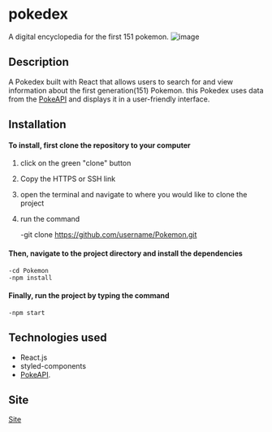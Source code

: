 # pokedex
A digital encyclopedia for the first 151 pokemon.
![image](https://user-images.githubusercontent.com/108766758/222988739-b80ea013-6939-441e-b3ad-aa9af435ecb5.png)

## Description
A Pokedex built with React that allows users to search for and view information about the first generation(151) Pokemon. this Pokedex uses data from the [PokeAPI](https://pokeapi.co/) and displays it in a user-friendly interface.

## Installation
#### To install, first clone the repository to your computer
1. click on the green "clone" button
2. Copy the HTTPS or SSH link
3. open the terminal and navigate to where you would like to clone the project
4. run the command


    -git clone https://github.com/username/Pokemon.git
    
#### Then, navigate to the project directory and install the dependencies
    -cd Pokemon
    -npm install

#### Finally, run the project by typing the command
    -npm start

## Technologies used  
+ React.js
+ styled-components 
+ [PokeAPI](https://pokeapi.co/).

## Site
[Site](https://pokelibrary.netlify.app/)
